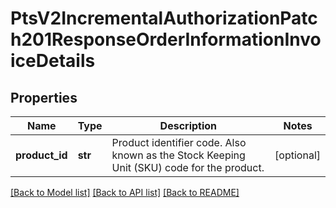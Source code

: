# PtsV2IncrementalAuthorizationPatch201ResponseOrderInformationInvoiceDetails

## Properties
Name | Type | Description | Notes
------------ | ------------- | ------------- | -------------
**product_id** | **str** | Product identifier code. Also known as the Stock Keeping Unit (SKU) code for the product.  | [optional] 

[[Back to Model list]](../README.md#documentation-for-models) [[Back to API list]](../README.md#documentation-for-api-endpoints) [[Back to README]](../README.md)


